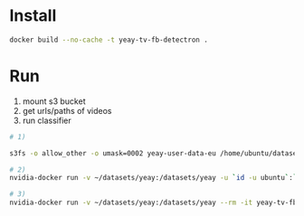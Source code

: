 # Install

```sh
docker build --no-cache -t yeay-tv-fb-detectron .
```

# Run

1) mount s3 bucket
2) get urls/paths of videos
3) run classifier

```sh
# 1)

s3fs -o allow_other -o umask=0002 yeay-user-data-eu /home/ubuntu/datasets/yeay/s3/yeay-user-data-eu

# 2)
nvidia-docker run -v ~/datasets/yeay:/datasets/yeay -u `id -u ubuntu`:`id -g ubuntu` --rm -it yeay-tv-fb-detectron python tools/get_remote_videos.py

# 3)
nvidia-docker run -v ~/datasets/yeay:/datasets/yeay --rm -it yeay-tv-fb-detectron python tools/infer_yeay_production.py
```
